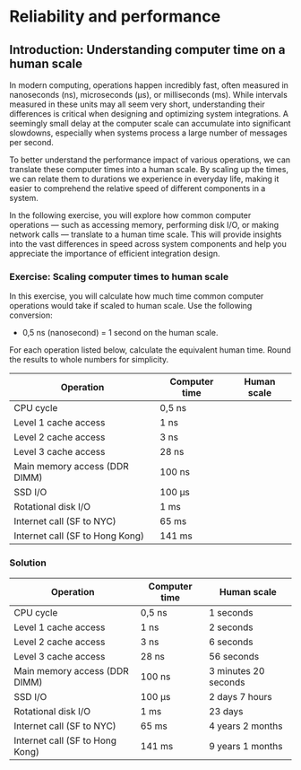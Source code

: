 # Reliability and performance

## Introduction: Understanding computer time on a human scale

In modern computing, operations happen incredibly fast, often measured in
nanoseconds (ns), microseconds (µs), or milliseconds (ms). While intervals
measured in these units may all seem very short, understanding their
differences is critical when designing and optimizing system integrations. A
seemingly small delay at the computer scale can accumulate into significant
slowdowns, especially when systems process a large number of messages per
second.

To better understand the performance impact of various operations, we can
translate these computer times into a human scale. By scaling up the times,
we can relate them to durations we experience in everyday life, making it
easier to comprehend the relative speed of different components in a system.

In the following exercise, you will explore how common computer operations —
such as accessing memory, performing disk I/O, or making network calls —
translate to a human time scale. This will provide insights into the vast
differences in speed across system components and help you appreciate the
importance of efficient integration design.

### Exercise: Scaling computer times to human scale

In this exercise, you will calculate how much time common computer operations
would take if scaled to human scale. Use the following conversion:

- 0,5 ns (nanosecond) = 1 second on the human scale.

For each operation listed below, calculate the equivalent human time. Round the
results to whole numbers for simplicity.

| Operation                       | Computer time | Human scale |
| ------------------------------- | ------------- | ----------- |
| CPU cycle                       | 0,5 ns        |             |
| Level 1 cache access            | 1 ns          |             |
| Level 2 cache access            | 3 ns          |             |
| Level 3 cache access            | 28 ns         |             |
| Main memory access (DDR DIMM)   | 100 ns        |             |
| SSD I/O                         | 100 µs        |             |
| Rotational disk I/O             | 1 ms          |             |
| Internet call (SF to NYC)       | 65 ms         |             |
| Internet call (SF to Hong Kong) | 141 ms        |             |

### Solution

| Operation                       | Computer time | Human scale          |
| ------------------------------- | ------------- | -------------------- |
| CPU cycle                       | 0,5 ns        | 1 seconds            |
| Level 1 cache access            | 1 ns          | 2 seconds            |
| Level 2 cache access            | 3 ns          | 6 seconds            |
| Level 3 cache access            | 28 ns         | 56 seconds           |
| Main memory access (DDR DIMM)   | 100 ns        | 3 minutes 20 seconds |
| SSD I/O                         | 100 µs        | 2 days 7 hours       |
| Rotational disk I/O             | 1 ms          | 23 days              |
| Internet call (SF to NYC)       | 65 ms         | 4 years 2 months     |
| Internet call (SF to Hong Kong) | 141 ms        | 9 years 1 months     |
